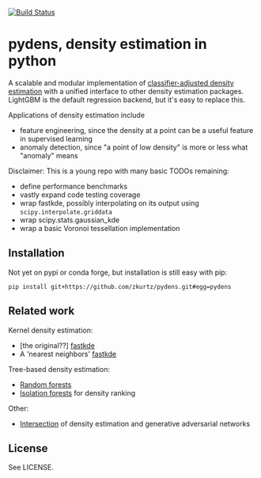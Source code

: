 [![Build Status](https://travis-ci.com/zkurtz/pydens.svg?branch=master)](https://travis-ci.com/zkurtz/pydens)
# pydens, density estimation in python

A scalable and modular implementation of 
[classifier-adjusted density estimation](https://pdfs.semanticscholar.org/e4e6/033069a8569ba16f64da3061538bcb90bec6.pdf)
with a unified interface to other density estimation packages.
LightGBM is the default regression backend, but it's easy to replace this.

Applications of density estimation include
- feature engineering, since the density at a point can be a useful 
feature in supervised learning
- anomaly detection, since "a point of low density" is more or less what "anomaly" means

Disclaimer: This is a young repo with many basic TODOs remaining:
- define performance benchmarks
- vastly expand code testing coverage
- wrap fastkde, possibly interpolating on its output using `scipy.interpolate.griddata`
- wrap scipy.stats.gaussian_kde
- wrap a basic Voronoi tessellation implementation

## Installation

Not yet on pypi or conda forge, but installation is still easy with pip:
```buildoutcfg
pip install git+https://github.com/zkurtz/pydens.git#egg=pydens
```

## Related work

Kernel density estimation:
- \[the original??\] [fastkde](https://bitbucket.org/lbl-cascade/fastkde/src/master/)
- A 'nearest neighbors' [fastkde](https://github.com/mjenrungrot/fastKDE)

Tree-based density estimation:
- [Random forests](https://github.com/ksanjeevan/randomforest-density-python)
- [Isolation forests](https://towardsdatascience.com/outlier-detection-with-isolation-forest-3d190448d45e)
for density ranking

Other:
- [Intersection](https://medium.com/datadriveninvestor/generating-fake-data-density-estimation-and-generative-adversarial-networks-3606a37fa95)
of density estimation and generative adversarial networks

## License

See LICENSE.
